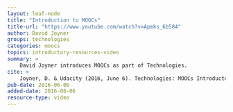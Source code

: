 ```yaml
---
layout: leaf-node
title: "Introduction to MOOCs"
title-url: "https://www.youtube.com/watch?v=Apmks_6b584"
author: David Joyner
groups: technologies
categories: moocs
topics: introductory-resources-video
summary: >
    David Joyner introduces MOOCs as part of Technologies.
cite: >
    Joyner, D. & Udacity (2016, June 6). Technologies: MOOCs Introductory Video. Retrieved from https://www.youtube.com/watch?v=Apmks_6b584
pub-date: 2016-06-06
added-date: 2016-06-06
resource-type: video
---
```

